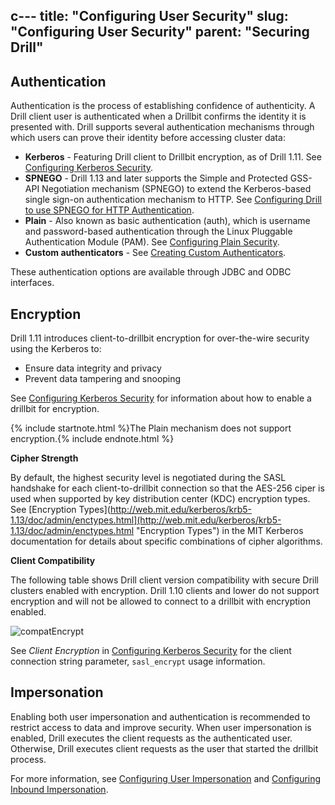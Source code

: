 c---
title: "Configuring User Security"
slug: "Configuring User Security"
parent: "Securing Drill"
---
## Authentication

Authentication is the process of establishing confidence of authenticity. A Drill client user is authenticated when a Drillbit confirms the identity it is presented with.  Drill supports several authentication mechanisms through which users can prove their identity before accessing cluster data: 

* **Kerberos** - Featuring Drill client to Drillbit encryption, as of Drill 1.11. See [Configuring Kerberos Security]({{site.baseurl}}/docs/configuring-kerberos-security/).  
* **SPNEGO** - Drill 1.13 and later supports the Simple and Protected GSS-API Negotiation mechanism (SPNEGO) to extend the Kerberos-based single sign-on authentication mechanism to HTTP. See [Configuring Drill to use SPNEGO for HTTP Authentication]({{site.baseurl}}/docs/configuring-drill-to-use-spnego-for-http-authentication/).
* **Plain** - Also known as basic authentication (auth), which is username and password-based authentication through the Linux Pluggable Authentication Module (PAM). See [Configuring Plain Security]({{site.baseurl}}/docs/configuring-plain-security/).
* **Custom authenticators** - See [Creating Custom Authenticators]({{site.baseurl}}/docs/creating-custom-authenticators).

These authentication options are available through JDBC and ODBC interfaces.  

## Encryption

Drill 1.11 introduces client-to-drillbit encryption for over-the-wire security using the Kerberos to:

* Ensure data integrity and privacy 
* Prevent data tampering and snooping


See [Configuring Kerberos Security]({{site.baseurl}}/docs/configuring-kerberos-security/) for information about how to enable a drillbit for encryption.

{% include startnote.html %}The Plain mechanism does not support encryption.{% include endnote.html %}  
 
**Cipher Strength**

By default, the highest security level is negotiated during the SASL handshake for each client-to-drillbit connection so that the AES-256 ciper is used when supported by key distribution center (KDC) encryption types. See [Encryption Types](http://web.mit.edu/kerberos/krb5-1.13/doc/admin/enctypes.html](http://web.mit.edu/kerberos/krb5-1.13/doc/admin/enctypes.html "Encryption Types") in the MIT Kerberos documentation for details about specific combinations of cipher algorithms. 

**Client Compatibility**  

The following table shows Drill client version compatibility with secure Drill clusters enabled with encryption. Drill 1.10 clients and lower do not support encryption and will not be allowed to connect to a drillbit with encryption enabled. 

![compatEncrypt]({{site.baseurl}}/images/docs/client-encrypt-compatibility.png)

See *Client Encryption* in [Configuring Kerberos Security]({{site.baseurl}}/docs/configuring-kerberos-authentication/#client-encryption) for the client connection string parameter, `sasl_encrypt` usage information.

## Impersonation

Enabling both user impersonation and authentication is recommended to restrict access to data and improve security. When user impersonation is enabled, Drill executes the client requests as the authenticated user. Otherwise, Drill executes client requests as the user that started the drillbit process. 

For more information, see [Configuring User Impersonation]({{site.baseurl}}/docs/configuring-user-impersonation/) and [Configuring Inbound Impersonation]({{site.baseurl}}/docs/configuring-inbound-impersonation/).






